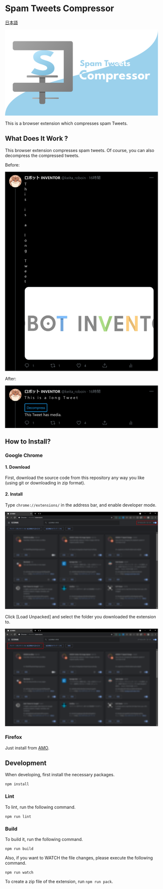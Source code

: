# Spam Tweets Compressor

[日本語](README_ja.md)

![logo](image/logo.svg)

This is a browser extension which compresses spam Tweets.

## What Does It Work ?

This browser extension compresses spam tweets. Of course, you can also decompress the compressed tweets.

Before:

![Screenshot](image/for_readme/long_tweet_uncompressed.png)

After:

![Screenshot](image/for_readme/long_tweet_compressed.png)

## How to Install?

### Google Chrome

#### 1. Download

First, download the source code from this repository any way you like (using git or downloading in zip format).

#### 2. Install

Type ``chrome://extensions/`` in the address bar, and enable developer mode.

![Screenshot](image/for_readme/chrome_extensions.png)

Click [Load Unpacked] and select the folder you downloaded the extension to.

![Screenshot](image/for_readme/chrome_extensions2.png)

### Firefox

Just install from [AMO](https://addons.mozilla.org/ja/firefox/addon/spam-tweets-compressor/).

## Development

When developing, first install the necessary packages.

```
npm install
```

### Lint

To lint, run the following command.

```
npm run lint
```

### Build

To build it, run the following command.

```
npm run build
```

Also, if you want to WATCH the file changes, please execute the following command.

```
npm run watch
```

To create a zip file of the extension, run ``npm run pack``.
